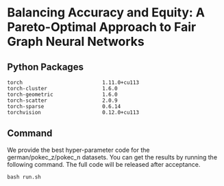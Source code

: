 # Balancing Accuracy and Equity: A Pareto-Optimal Approach to Fair Graph Neural Networks

## Python Packages
```
torch                          1.11.0+cu113
torch-cluster                  1.6.0
torch-geometric                1.6.0
torch-scatter                  2.0.9
torch-sparse                   0.6.14
torchvision                    0.12.0+cu113
```

## Command
We provide the best hyper-parameter code for the german/pokec_z/pokec_n datasets. You can get the results by running the following command. The full code will be released after acceptance.
```
bash run.sh
```
